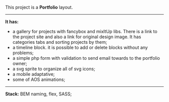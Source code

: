 This project is a **Portfolio** layout.
<hr>

**It has:**
- a gallery for projects with fancybox and mixItUp libs. There is a link to the project site and also a link for original design image. It has categories tabs and sorting projects by them;
- a timeline block. it is possible to add or delete blocks without any problems;
- a simple php form with validation to send email towards to the portfolio owner;
- a svg sprite to organize all of svg icons;
- a mobile adaptative;
- some of AOS animations;
<hr>

**Stack:** 
BEM naming, flex, SASS;
